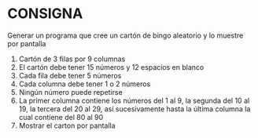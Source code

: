 ﻿# CONSIGNA

Generar un programa que cree un cartón de bingo aleatorio y lo muestre por pantalla

1.  Cartón de 3 filas por 9 columnas
2.  El cartón debe tener 15 números y 12 espacios en blanco
3.  Cada fila debe tener 5 números
4.  Cada columna debe tener 1 o 2 números
5.  Ningún número puede repetirse
6.  La primer columna contiene los números del 1 al 9, la segunda del 10 al 19, la tercera del 20 al 29, así sucesivamente hasta la última columna la cual contiene del 80 al 90
7.  Mostrar el carton por pantalla